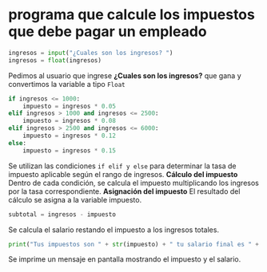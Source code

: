 # programa que calcule los impuestos que debe pagar un empleado

```python
ingresos = input("¿Cuales son los ingresos? ")
ingresos = float(ingresos)
```
Pedimos al usuario que ingrese __¿Cuales son los ingresos?__ que gana y convertimos la variable a tipo `Float`

```python
if ingresos <= 1000:
    impuesto = ingresos * 0.05
elif ingresos > 1000 and ingresos <= 2500:
    impuesto = ingresos * 0.08
elif ingresos > 2500 and ingresos <= 6000:
    impuesto = ingresos * 0.12
else:
    impuesto = ingresos * 0.15
```
Se utilizan las condiciones `if elif y else` para determinar la tasa de impuesto aplicable según el rango de ingresos.
__Cálculo del impuesto__ Dentro de cada condición, se calcula el impuesto multiplicando los ingresos por la tasa correspondiente.
__Asignación del impuesto__ El resultado del cálculo se asigna a la variable impuesto.

```python
subtotal = ingresos - impuesto
```
Se calcula el salario restando el impuesto a los ingresos totales.

```python
print("Tus impuestos son " + str(impuesto) + " tu salario final es " + str(subtotal))
```
Se imprime un mensaje en pantalla mostrando el impuesto y el salario.

